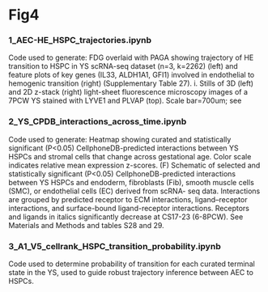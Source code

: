 # Fig4

### 1_AEC-HE_HSPC_trajectories.ipynb
Code used to generate: FDG overlaid with PAGA showing trajectory of HE transition to HSPC in YS scRNA-seq dataset (n=3, k=2262) (left) and feature plots of key genes (IL33, ALDH1A1, GFI1) involved in endothelial to hemogenic transition (right) (Supplementary Table 27). i. Stills of 3D (left) and 2D z-stack (right) light-sheet fluorescence microscopy images of a 7PCW YS stained with LYVE1 and PLVAP (top). Scale bar=700um; see

### 2_YS_CPDB_interactions_across_time.ipynb
Code used to generate: Heatmap showing curated and statistically significant (P<0.05) CellphoneDB-predicted interactions between YS HSPCs and stromal cells that change across gestational age. Color scale indicates relative mean expression z-scores. (F) Schematic of selected and statistically significant (P<0.05) CellphoneDB-predicted interactions between YS HSPCs and endoderm, fibroblasts (Fib), smooth muscle cells (SMC), or endothelial cells (EC) derived from scRNA- seq data. Interactions are grouped by predicted receptor to ECM interactions, ligand–receptor interactions, and surface-bound ligand-receptor interactions. Receptors and ligands in italics significantly decrease at CS17-23 (6-8PCW). See Materials and Methods and tables S28 and 29.

### 3_A1_V5_cellrank_HSPC_transition_probability.ipynb
Code used to determine probability of transition for each curated terminal state in the YS, used to guide robust trajectory inference between AEC to HSPCs.
